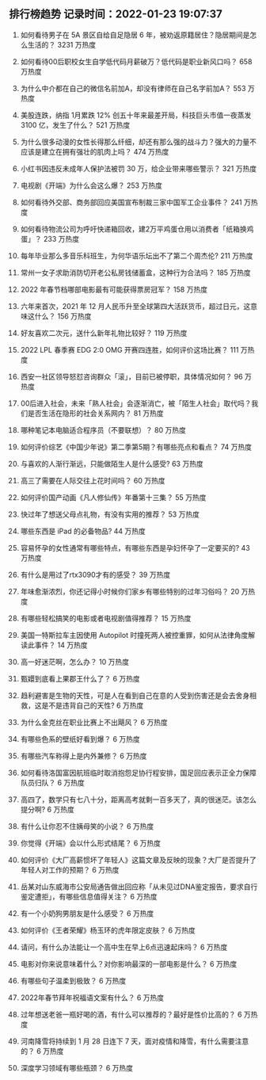 
## 排行榜趋势 记录时间：2022-01-23 19:07:37
  
  1. 如何看待男子在 5A 景区自给自足隐居 6 年，被劝返原籍居住？隐居期间是怎么生活的？ 3231 万热度
    
  2. 如何看待00后职校女生自学低代码月薪破万？低代码是职业新风口吗？ 658 万热度
    
  3. 为什么中介都在自己的微信名前加A，却没有律师在自己名字前加A？ 553 万热度
    
  4. 美股连跌，纳指 1月累跌 12% 创五十年来最差开局，科技巨头市值一夜蒸发 3100 亿，发生了什么？ 521 万热度
    
  5. 为什么很多动漫的女性长得那么纤细，却还有那么强的战斗力？强大的力量不应该是建立在拥有强壮的肌肉上吗？ 474 万热度
    
  6. 小红书因违反未成年人保护法被罚 30 万，给企业带来哪些警示？ 321 万热度
    
  7. 电视剧《开端》为什么会这么爆？ 253 万热度
    
  8. 如何看待外交部、商务部回应美国宣布制裁三家中国军工企业事件？ 241 万热度
    
  9. 如何看待物流公司为呼吁快递箱回收，建2万平鸡蛋仓用以消费者「纸箱换鸡蛋」？ 233 万热度
    
  10. 每年毕业那么多音乐科班生，为何华语乐坛出不了第二个周杰伦? 211 万热度
    
  11. 常州一女子求助消防切开老公私房钱储蓄盒，这种行为合法吗？ 185 万热度
    
  12. 2022 年春节档哪部电影最有可能获得票房冠军？ 158 万热度
    
  13. 六年来首次，2021 年 12 月人民币升至全球第四大活跃货币，超过日元，这意味这什么？ 156 万热度
    
  14. 好友喜欢二次元，送什么新年礼物比较好？ 119 万热度
    
  15. 2022 LPL 春季赛 EDG 2:0 OMG 开赛四连胜，如何评价这场比赛？ 111 万热度
    
  16. 西安一社区领导怒怼咨询群众「滚」，目前已被停职，具体情况如何？ 96 万热度
    
  17. 00后进入社会，未来「熟人社会」会逐渐消亡，被「陌生人社会」取代吗？我们是否生活在隐形的社会关系网内？ 81 万热度
    
  18. 哪种笔记本电脑适合程序员（不要联想）？ 80 万热度
    
  19. 如何评价综艺《中国少年说》第二季第5期？有哪些亮点和看点？ 74 万热度
    
  20. 与喜欢的人渐行渐远，只能做陌生人是什么感受? 63 万热度
    
  21. 高三了需要在人际交往上花时间吗？ 60 万热度
    
  22. 如何评价国产动画《凡人修仙传》年番第十三集？ 55 万热度
    
  23. 快过年了想送父母点礼物，有没有实用的推荐？ 53 万热度
    
  24. 哪些东西是 iPad 的必备物品? 44 万热度
    
  25. 容易怀孕的女性通常有哪些特点，有哪些东西是孕妇怀孕了一定要买的? 43 万热度
    
  26. 有什么是用过了rtx3090才有的感受？ 39 万热度
    
  27. 年味愈渐浓烈，你还记得小时候你们家乡有哪些特别的过年习俗吗？ 20 万热度
    
  28. 有哪些轻松搞笑的电影或者电视剧值得推荐？ 15 万热度
    
  29. 美国一特斯拉车主因使用 Autopilot 时撞死两人被控重罪，如何从法律角度解读此事件？ 14 万热度
    
  30. 高一好迷茫啊，怎么办？ 10 万热度
    
  31. 甄嬛到底看上果郡王什么了？ 6 万热度
    
  32. 趋利避害是生物的天性，可是人在看到自己在意的人受到伤害还是会去舍身相救，这是不是违背自己的天性? 6 万热度
    
  33. 为什么金克丝在职业比赛上不出飓风？ 6 万热度
    
  34. 有哪些色系的壁纸好看到爆？ 6 万热度
    
  35. 有哪些汽车称得上是内外兼修？ 6 万热度
    
  36. 如何看待洛国富因航班临时取消抱怨足协行程安排，国足回应表示正全力保障队员归队？ 6 万热度
    
  37. 高四了，数学只有七八十分，距离高考就剩一百多天了，真的很迷茫。该怎么提分啊? 6 万热度
    
  38. 有什么让你忍不住姨母笑的小说？ 6 万热度
    
  39. 你觉得《开端》会以什么形式结尾？ 6 万热度
    
  40. 如何评价《大厂高薪惯坏了年轻人》这篇文章及反映的现象？大厂是否提升了年轻人对工作的预期？ 6 万热度
    
  41. 岳某对山东威海市公安局通告做出回应称「从未见过DNA鉴定报告，要求自行鉴定遭拒」，有哪些信息值得关注？ 6 万热度
    
  42. 有一个小奶狗男朋友是什么感受？ 6 万热度
    
  43. 如何评价《王者荣耀》杨玉环的虎年限定皮肤？ 6 万热度
    
  44. 请问，有什么办法能让一个高中生在早上6点迅速起床吗？ 6 万热度
    
  45. 电影对你来说意味着什么？对你影响最深的一部电影是什么？ 6 万热度
    
  46. 有哪些句子温柔到极致？ 6 万热度
    
  47. 2022年春节拜年祝福语文案有什么？ 6 万热度
    
  48. 过年想送老爸一瓶好喝的酒，有什么可以推荐的？最好是性价比高的？ 6 万热度
    
  49. 河南降雪将持续到 1 月 28 日连下 7 天，面对疫情和降雪，有什么需要注意的？ 6 万热度
    
  50. 深度学习领域有哪些瓶颈？ 6 万热度
    
